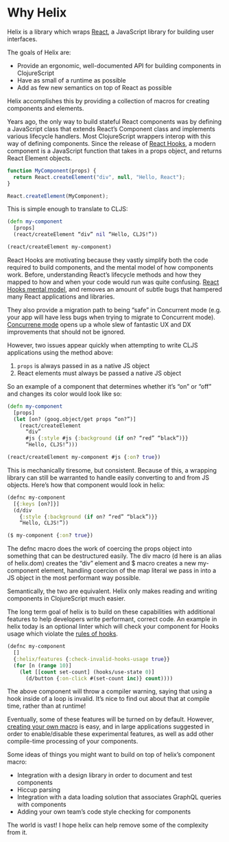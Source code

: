 # Why Helix

Helix is a library which wraps [React](https://reactjs.org/), a JavaScript
library for building user interfaces.

The goals of Helix are:

- Provide an ergonomic, well-documented API for building components in 
ClojureScript
- Have as small of a runtime as possible
- Add as few new semantics on top of React as possible

Helix accomplishes this by providing a collection of macros for creating
components and elements.

Years ago, the only way to build stateful React components was by defining a
JavaScript class that extends React’s Component class and implements various
lifecycle handlers. Most ClojureScript wrappers interop with this way of
defining components. Since the release of [React Hooks](https://reactjs.org/docs/hooks-intro.html),
a modern component is a JavaScript function that takes in a props object, and
returns React Element objects.

```javascript
function MyComponent(props) {
  return React.createElement("div", null, "Hello, React");
}

React.createElement(MyComponent);
```

This is simple enough to translate to CLJS:

```clojure
(defn my-component
  [props]
  (react/createElement “div” nil “Hello, CLJS!”))

(react/createElement my-component)
```


React Hooks are motivating because they vastly simplify both the code required
to build components, and the mental model of how components work. Before,
understanding React’s lifecycle methods and how they mapped to how and when your
code would run was quite confusing. [React Hooks mental model](https://reactjs.org/docs/hooks-faq.html#how-do-lifecycle-methods-correspond-to-hooks),
and removes an amount of subtle bugs that hampered many React applications and
libraries.

They also provide a migration path to being “safe” in Concurrent mode (e.g. your
app will have less bugs when trying to migrate to Concurrent mode).
[Concurrene mode](https://reactjs.org/docs/concurrent-mode-intro.html) opens up
a whole slew of fantastic UX and DX improvements that should not be ignored. 

However, two issues appear quickly when attempting to write CLJS applications
using the method above:

1. `props` is always passed in as a native JS object
2. React elements must always be passed a native JS object

So an example of a component that determines whether it’s “on” or “off” and changes its color would look like so:

```clojure
(defn my-component
  [props]
  (let [on? (goog.object/get props “on?”)]
    (react/createElement
      “div”
      #js {:style #js {:background (if on? “red” “black”)}}
      “Hello, CLJS!”)))

(react/createElement my-component #js {:on? true})
```

This is mechanically tiresome, but consistent. Because of this, a wrapping
library can still be warranted to handle easily converting to and from JS
objects. Here’s how that component would look in helix:

```clojure
(defnc my-component
  [{:keys [on?]}]
  (d/div
    {:style {:background (if on? “red” “black”)}}
    “Hello, CLJS!”))

($ my-component {:on? true})
```

The defnc macro does the work of coercing the props object into something that
can be destructured easily. The div macro (d here is an alias of helix.dom)
creates the “div” element and $ macro creates a new my-component element,
handling coercion of the map literal we pass in into a JS object in the most
performant way possible.

Semantically, the two are equivalent. Helix only makes reading and writing
components in ClojureScript much easier.

The long term goal of helix is to build on these capabilities with additional
features to help developers write performant, correct code. An example in helix
today is an optional linter which will check your component for Hooks usage
which violate the [rules of hooks](https://reactjs.org/docs/hooks-rules.html).

```clojure
(defnc my-component
  []
  {:helix/features {:check-invalid-hooks-usage true}}
  (for [n (range 10)]
    (let [[count set-count] (hooks/use-state 0)]
      (d/button {:on-click #(set-count inc)} count))))
```

The above component will throw a compiler warning, saying that using a hook
inside of a loop is invalid. It’s nice to find out about that at compile time,
rather than at runtime!

Eventually, some of these features will be turned on by default. However,
[creating your own macro](./pro-tips.md#create-a-custom-macro) is easy, and in
large applications suggested in order to enable/disable these experimental
features, as well as add other compile-time processing of your components.

Some ideas of things you might want to build on top of helix’s component macro:


- Integration with a design library in order to document and test components
- Hiccup parsing
- Integration with a data loading solution that associates GraphQL queries with
components
- Adding your own team’s code style checking for components

The world is vast! I hope helix can help remove some of the complexity from it.
